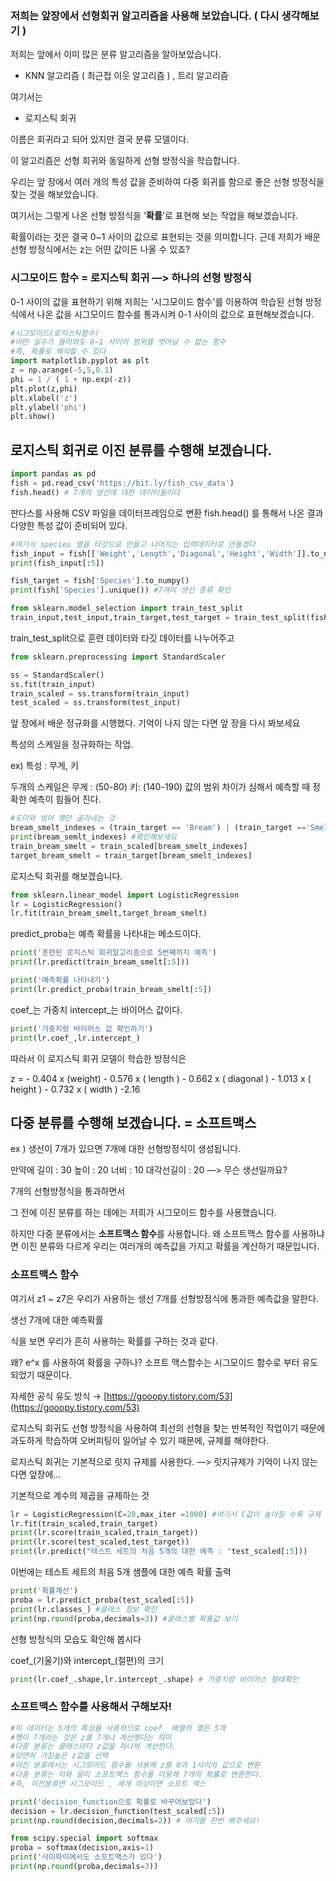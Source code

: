 ### 저희는 앞장에서 선형회귀 알고리즘을 사용해 보았습니다. ( 다시 생각해보기 )

저희는 앞에서 이미 많은 분류 알고리즘을 알아보았습니다.

- KNN 알고리즘 ( 최근접 이웃 알고리즘 ) , 트리 알고리즘

여기서는

- 로지스틱 회귀

이름은 회귀라고 되어 있지만 결국 분류 모델이다.

이 알고리즘은 선형 회귀와 동일하게 선형 방정식을 학습합니다.

우리는 앞 장에서 여러 개의 특성 값을 준비하여 다중 회귀를 함으로 좋은 선형 방정식을 찾는 것을 해보았습니다.

여기서는 그렇게 나온 선형 방정식을 '**확률**'로 표현해 보는 작업을 해보겠습니다.

확률이라는 것은 결국 0~1 사이의 값으로 표현되는 것을 의미합니다. 근데 저희가 배운 선형 방정식에서는 z는 어떤 값이든 나올 수 있죠?

### 시그모이드 함수 = 로지스틱 회귀 —> 하나의 선형 방정식

 0-1 사이의 값을 표현하기 위해 저희는 '시그모이드 함수'를 이용하여 학습된 선형 방정식에서 나온 값을 시그모이드 함수를 통과시켜 0-1 사이의 값으로 표현해보겠습니다.

```python
#시그모이드(로지스틱함수)
#어떤 실수가 들어와도 0~1 사이의 범위를 벗어날 수 없는 함수
#즉, 확률로 해석할 수 있다
import matplotlib.pyplot as plt
z = np.arange(-5,5,0.1)
phi = 1 / ( 1 + np.exp(-z))
plt.plot(z,phi)
plt.xlabel('z')
plt.ylabel('phi')
plt.show()
```

## 로지스틱 회귀로 이진 분류를 수행해 보겠습니다.

```python
import pandas as pd
fish = pd.read_csv('https://bit.ly/fish_csv_data')
fish.head() # 7개의 생선에 대한 데이터들이다
```

판다스를 사용해 CSV 파일을 데이터프레임으로 변환
fish.head() 를 통해서 나온 결과 다양한 특성 값이 준비되어 있다.

```python
#여기서 species 열을 타깃으로 만들고 나머지는 입력데이터로 만들겠다
fish_input = fish[['Weight','Length','Diagonal','Height','Width']].to_numpy()
print(fish_input[:5])

fish_target = fish['Species'].to_numpy()
print(fish['Species'].unique()) #7개의 생선 종류 확인
```

```python
from sklearn.model_selection import train_test_split
train_input,test_input,train_target,test_target = train_test_split(fish_input,fish_target,random_state=42)
```

train_test_split으로 훈련 데이터와 타깃 데이터를 나누어주고

```python
from sklearn.preprocessing import StandardScaler

ss = StandardScaler()
ss.fit(train_input)
train_scaled = ss.transform(train_input)
test_scaled = ss.transform(test_input)
```

앞 장에서 배운 정규화를 시행했다. 기억이 나지 않는 다면 앞 장을 다시 봐보세요

특성의 스케일을 정규화하는 작업. 

ex) 특성 : 무게, 키

두개의 스케일은 무게 : (50-80) 키: (140-190) 값의 범위 차이가 심해서 예측할 때 정확한 예측이 힘들어 진다.

```python
#도미와 빙어 행만 골라내는 것
bream_smelt_indexes = (train_target == 'Bream') | (train_target =='Smelt')
print(bream_semlt_indexes) #확인해보세요
train_bream_smelt = train_scaled[bream_smelt_indexes]
target_bream_smelt = train_target[bream_smelt_indexes]
```

로지스틱 회귀를 해보겠습니다.

```python
from sklearn.linear_model import LogisticRegression
lr = LogisticRegression()
lr.fit(train_bream_smelt,target_bream_smelt)
```

predict_proba는 예측 확률을 나타내는 메소드이다.

```python
print('훈련된 로지스틱 회귀알고리즘으로 5번째까지 예측')
print(lr.predict(train_bream_smelt[:5]))

print('예측확률 나타내기')
print(lr.predict_proba(train_bream_smelt[:5])
```

coef_는 가중치 intercept_는 바이어스 값이다.

```python
print('가중치랑 바이어스 값 확인하기')
print(lr.coef_,lr.intercept_)
```

따라서 이 로지스틱 회귀 모델이 학습한 방정식은

z = - 0.404 x (weight) - 0.576 x ( length ) - 0.662 x ( diagonal ) - 1.013 x ( height ) - 0.732 x ( width ) -2.16

## 다중 분류를 수행해 보겠습니다. = 소프트맥스

ex ) 생선이 7개가 있으면 7개에 대한 선형방정식이 생성됩니다.

만약에 길이 : 30 높이 : 20 너비 : 10 대각선길이 : 20 —> 무슨 생선일까요?

7개의 선형방정식을 통과하면서

그 전에 이진 분류를 하는 데에는 저희가 시그모이드 함수를 사용했습니다.

하지만 다중 분류에서는 **소프트맥스 함수**를 사용합니다. 왜 소프트맥스 함수를 사용하냐면 이진 분류와 다르게 우리는 여러개의 예측값을 가지고 확률을 계산하기 때문입니다. 

### 소프트맥스 함수
여기서 z1 ~ z7은 우리가 사용하는 생선 7개를 선형방정식에 통과한 예측값을 말한다.

생선 7개에 대한 예측확률 

식을 보면 우리가 흔히 사용하는 확률를 구하는 것과 같다.

왜? e^x 를 사용하여 확률을 구하나? 소프트 맥스함수는 시그모이드 함수로 부터 유도되었기 때문이다.

자세한 공식 유도 방식 → [https://gooopy.tistory.com/53](https://gooopy.tistory.com/53)

로지스틱 회귀도 선형 방정식을 사용하여 최선의 선형을 찾는 반복적인 작업이기 때문에 과도하게 학습하여 오버피팅이 일어날 수 있기 때문에, 규제를 해야한다.

로지스틱 회귀는 기본적으로 릿지 규제를 사용한다. —> 릿지규제가 기억이 나지 않는다면 앞장에...

기본적으로 계수의 제곱을 규제하는 것

```python
lr = LogisticRegression(C=20,max_iter =1000) #여기서 C값이 높아질 수록 규제 완화
lr.fit(train_scaled,train_target)
print(lr.score(train_scaled,train_target))
print(lr.score(test_scaled,test_target))
print(lr.predict("테스트 세트의 처음 5개의 대한 예측 : "test_scaled[:5]))
```

이번에는 테스트 세트의 처음 5개 샘플에 대한 예측 확률 출력

```python
print('확률계산')
proba = lr.predict_proba(test_scaled[:5])
print(lr.classes_) #클래스 정보 확인
print(np.round(proba,decimals=3)) #클래스별 확률값 보기
```

선형 방정식의 모습도 확인해 봅시다

coef_(기울기)와 intercept_(절편)의 크기

```python
print(lr.coef_.shape,lr.intercept_.shape) # 가중치랑 바이어스 형태확인
```

### 소프트맥스 함수를 사용해서 구해보자!

```python
#이 데이터는 5개의 특성을 사용하므로 coef_ 배열의 열은 5개
#행이 7개라는 것은 z를 7개나 계산햇다는 의미
#다중 분류는 클래스마다 z값을 하나씩 계산한다.
#당연히 가장높은 z값을 선택
#이진 분류에서는 시그모이드 함수를 사용해 z를 0과 1사이의 값으로 변환
#다중 분류는 이와 달리 소프트맥스 함수를 이용해 7개의 확률로 변환한다.
#즉, 이진분류면 시그모이드 , 세개 이상이면 소프트 맥스

print('decision_function으로 확률로 바꾸어보았다')
decision = lr.decision_function(test_scaled[:5])
print(np.round(decision,decimals=2)) # 여기를 한번 봐주세요!

from scipy.special import softmax
proba = softmax(decision,axis=1)
print('사이파이에서도 소프트맥스가 있다')
print(np.round(proba,decimals=3))
```
